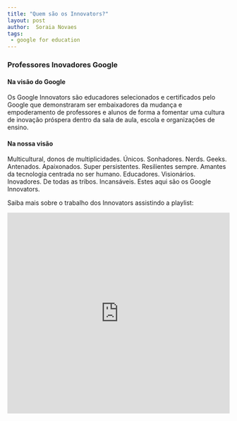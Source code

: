 ```yaml
---
title: "Quem são os Innovators?"
layout: post
author:  Soraia Novaes
tags: 
 - google for education
---
```


### Professores Inovadores Google

#### Na visão do Google

Os Google Innovators são educadores selecionados e certificados pelo Google que demonstraram ser embaixadores da mudança e empoderamento de professores e alunos de forma a fomentar uma cultura de inovação próspera dentro da sala de aula, escola e organizações de ensino.

#### Na nossa visão

Multicultural, donos de multiplicidades. Únicos. Sonhadores. Nerds. Geeks. Antenados. Apaixonados. Super persistentes. Resilientes sempre. Amantes da tecnologia centrada no ser humano. Educadores. Visionários. Inovadores. De todas as tribos. Incansáveis. Estes aqui são os Google Innovators.

Saiba mais sobre o trabalho dos Innovators assistindo a playlist:

<iframe 
  width="100%" 
  height="455" 
  src="https://www.youtube.com/embed/Od8ODCb21jc?list=PLBXpnsR1Z9bAqBO2VEi4eT5L0dkJO_YMq&amp;showinfo=0" 
  frameborder="0" 
  allowfullscreen>
</iframe>
